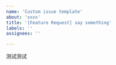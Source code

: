 ```yaml
---
name: 'Custom issue template'
about: 'xxxx'
title: '[Feature Request] say something'
labels: ''
assignees: ''

---
```


测试测试

